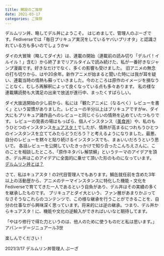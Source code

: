 ```yaml
---
title: 開設のご挨拶
date: 2021-03-17
categories: ご挨拶
---
```


デルムリン丼、略してデル丼にようこそ。
はじめまして、管理人のぷーざです。Fediverseでは「毎日プリキュア実況をしているヤバいプリオタ」と認識されている方も多いのでしょうかw

ダイの大冒険（略してダイ大）は、連載の開始（連載前の読み切り「デルパ！イルイル！」含む）から終了までリアルタイムで読み続けた、私が一番好きなジャンプ漫画です。好きなだけでなく、多くの影響も受けました。
旧アニメの無念の打ち切りから、はや20余年。新作アニメが始まると聞いた時には我が耳を疑い、連載当時の情熱も蘇っていきました。今のところは原作のイメージを損なうことなく、むしろ再解釈によって良くなっている点も多々あります。
私の様な連載購読勢も大満足の出来で放送が進行中、まったくすばらしい。

ダイ大放送開始の少し前から、私には「観たアニメに（なるべく）レビューを書く」という習慣がありました。レビューの半分以上はプリキュアですがw、ダイ大にもプリキュア諸作品へのレビューと同じぐらいの情熱を込めていたつもりです。
レビューの発表の場はもっぱら、個人インスタンス（[美食丼](https://mstdn.b-shock.org/)）や、私のもうひとつのインスタンス[キュアスタ！](https://precure.ml)でしたが、情熱が高まるにつれもうひとつのインスタンスを立ててみたらどうだろう？と考えるようになりました。最悪、自分のレビューを黙々と貼り続けるインスタンスでも、まぁいいだろうという思いで。
各話レビューを公開していたきっかけで知り合ったこんちえさんに、このことを相談したところ、「原作ネタバレ解禁鯖」というテーマのアイデアを頂き、デル丼はこのアイデアに全面的に乗せて頂いた形のものになっています。
[デルムリン丼とは？](/articles/about)

さて、私はキュアスタ！の2代目管理人でもあります。鯖缶就任前を含めた3年以上の活動歴から、アニメのテーマインスタンスに特化した機能・文化をFediverseで育ててきた一人であるという自負があり、デル丼はその実績の多くを継承したものです。
プリキュアとダイ大という、ファン層があまりかぶってなさそうなこれらのコンテンツで、この様な継承を行うことができることを、自分の仕事ながら興味深く思っています。将来的には逆の継承。つまり、デル丼からキュアスタ！に、機能や文化の逆輸入ができればいいなと期待してます。


「やはり修行で得た力というのは、他人のために使うものだと私は思います。」
アバン＝デ＝ジニュアール3世

楽しんでください！

2021/3/17
デルムリン丼管理人 ぷーざ
